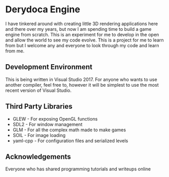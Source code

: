 # Derydoca Engine

I have tinkered around with creating little 3D rendering applications here and there over my years, but now I am spending time to build a game engine from scratch. This is an experiment for me to develop in the open and allow the world to see my code evolve. This is a project for me to learn from but I welcome any and everyone to look through my code and learn from me.

## Development Environment

This is being written in Visual Studio 2017. For anyone who wants to use another compiler, feel free to, however it will be simplest to use the most recent version of Visual Studio.

## Third Party Libraries

*  GLEW - For exposing OpenGL functions
*  SDL2 - For window management
*  GLM - For all the complex math made to make games
*  SOIL - For image loading
*  yaml-cpp - For configuration files and serialized levels

## Acknowledgements

Everyone who has shared programming tutorials and writeups online
